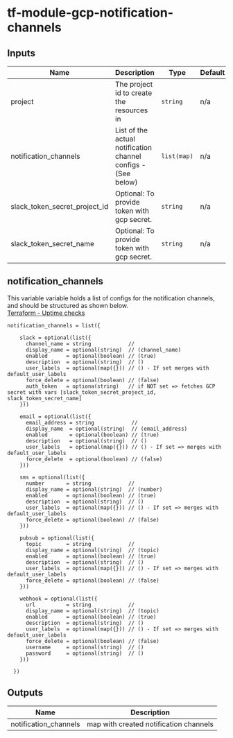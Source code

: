 # tf-module-gcp-notification-channels

## Inputs

| Name                          | Description                                 | Type        | Default | Required |
| ----------------------------- | ------------------------------------------- | ----------- | ------- | :------: |
| project                       | The project id to create the resources in   | `string`    | n/a     | __yes__  |
| notification_channels         | List of the actual notification channel configs - (See below)                                | `list(map)` | n/a     | __yes__  |
| slack_token_secret_project_id | Optional: To provide token with gcp secret. | `string`    | n/a     |    no    |
| slack_token_secret_name       | Optional: To provide token with gcp secret. | `string`    | n/a     |    no    |

## notification_channels

This variable variable holds a list of configs for the notification channels, and should be structured as shown below. \
[Terraform - Uptime checks](https://registry.terraform.io/providers/hashicorp/google/4.47.0/docs/resources/monitoring_uptime_check_config)

```hcl
notification_channels = list({

    slack = optional(list({
      channel_name = string            // 
      display_name = optional(string)  // (channel_name)
      enabled      = optional(boolean) // (true)
      description  = optional(string)  // ()
      user_labels  = optional(map({})) // () - If set merges with default_user_labels
      force_delete = optional(boolean) // (false) 
      auth_token   = optiona(string)   // if NOT set => fetches GCP secret with vars [slack_token_secret_project_id, slack_token_secret_name]
    }))

    email = optional(list({
      email_address = string            // 
      display_name  = optional(string)  // (email_address)
      enabled       = optional(boolean) // (true)
      description   = optional(string)  // ()
      user_labels   = optional(map({})) // () - If set => merges with default_user_labels
      force_delete  = optional(boolean) // (false) 
    }))

    sms = optional(list({
      number       = string            // 
      display_name = optional(string)  // (number)
      enabled      = optional(boolean) // (true)
      description  = optional(string)  // ()
      user_labels  = optional(map({})) // () - If set => merges with default_user_labels
      force_delete = optional(boolean) // (false) 
    }))

    pubsub = optional(list({
      topic        = string            // 
      display_name = optional(string)  // (topic)
      enabled      = optional(boolean) // (true)
      description  = optional(string)  // ()
      user_labels  = optional(map({})) // () - If set => merges with default_user_labels
      force_delete = optional(boolean) // (false) 
    }))

    webhook = optional(list({
      url          = string            // 
      display_name = optional(string)  // (topic)
      enabled      = optional(boolean) // (true)
      description  = optional(string)  // ()
      user_labels  = optional(map({})) // () - If set => merges with default_user_labels
      force_delete = optional(boolean) // (false) 
      username     = optional(string)  // () 
      password     = optional(string)  // () 
    }))

  })
```

## Outputs

| Name                   | Description                            |
| ---------------------- | -------------------------------------- |
| notification\_channels | map with created notification channels |
